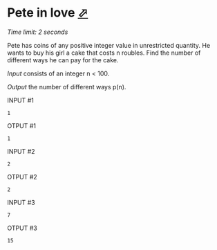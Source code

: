 # Pete in love [⬀](http://acm.mipt.ru/judge/problems.pl?problem=202&lang=en)

_Time limit: 2 seconds_

Pete has coins of any positive integer value in unrestricted quantity. He wants to buy his girl a cake that costs n roubles. Find the number of different ways he can pay for the cake.

*Input* consists of an integer n < 100.

*Output* the number of different ways p(n).

INPUT #1
```
1
```

OTPUT #1
```
1
```

INPUT #2
```
2
```

OTPUT #2
```
2
```

INPUT #3
```
7
```

OTPUT #3
```
15
```
